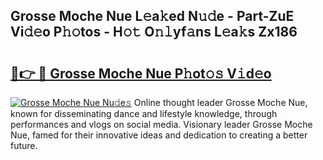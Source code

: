 ## Grosse Moche Nue L𝚎a𝚔ed N𝚞𝚍e - Part-ZuE Vi𝚍𝚎o P𝚑𝚘tos - H𝚘𝚝 O𝚗𝚕yf𝚊ns L𝚎a𝚔s Zx186

# <h2><a href="http://kfesabt.oniu.top/?m=Grosse+Moche+Nue">🔗👉 🔴 Grosse Moche Nue P𝚑ot𝚘𝚜 V𝚒d𝚎o</a></h2>

[![Grosse Moche Nue Nu𝚍e𝚜](https://i.imgur.com/0qMVB7G.gif)](http://kfesabt.oniu.top/?m=Grosse+Moche+Nue)
Online thought leader Grosse Moche Nue, known for disseminating dance and lifestyle knowledge, through performances and vlogs on social media. Visionary leader Grosse Moche Nue, famed for their innovative ideas and dedication to creating a better future.  
